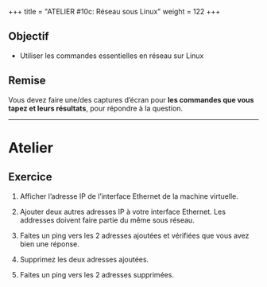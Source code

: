+++
title = "ATELIER #10c: Réseau sous Linux"
weight = 122
+++

## Objectif

- Utiliser les commandes essentielles en réseau sur Linux

## Remise

Vous devez faire une/des captures d’écran pour **les commandes que vous tapez et leurs résultats**, pour répondre à la question.

---

# Atelier

## Exercice

1. Afficher l’adresse IP de l’interface Ethernet de la machine virtuelle.

2. Ajouter deux autres adresses IP à votre interface Ethernet. Les addresses doivent faire partie du même sous réseau.

3. Faites un ping vers les 2 adresses ajoutées et vérifiées que vous avez bien une réponse.

4. Supprimez les deux adresses ajoutées.

5. Faites un ping vers les 2 adresses supprimées.



